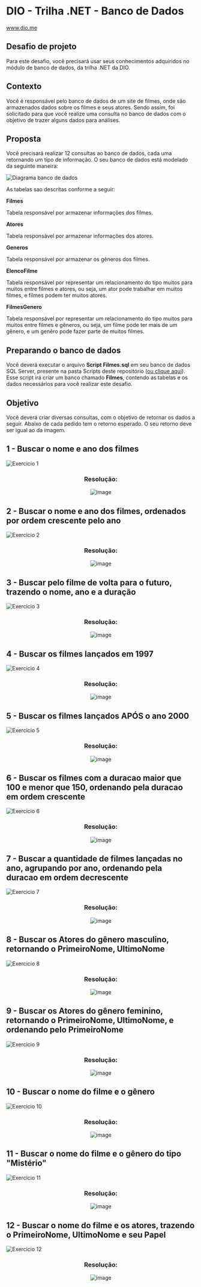 # DIO - Trilha .NET - Banco de Dados
www.dio.me

## Desafio de projeto
Para este desafio, você precisará usar seus conhecimentos adquiridos no módulo de banco de dados, da trilha .NET da DIO.

## Contexto
Você é responsável pelo banco de dados de um site de filmes, onde são armazenados dados sobre os filmes e seus atores. Sendo assim, foi solicitado para que você realize uma consulta no banco de dados com o objetivo de trazer alguns dados para análises.

## Proposta
Você precisará realizar 12 consultas ao banco de dados, cada uma retornando um tipo de informação.
O seu banco de dados está modelado da seguinte maneira:

![Diagrama banco de dados](Imagens/diagrama.png)

As tabelas sao descritas conforme a seguir:

**Filmes**

Tabela responsável por armazenar informações dos filmes.

**Atores**

Tabela responsável por armazenar informações dos atores.

**Generos**

Tabela responsável por armazenar os gêneros dos filmes.

**ElencoFilme**

Tabela responsável por representar um relacionamento do tipo muitos para muitos entre filmes e atores, ou seja, um ator pode trabalhar em muitos filmes, e filmes
podem ter muitos atores.

**FilmesGenero**

Tabela responsável por representar um relacionamento do tipo muitos para muitos entre filmes e gêneros, ou seja, um filme pode ter mais de um gênero, e um genêro pode fazer parte de muitos filmes.

## Preparando o banco de dados
Você deverá executar o arquivo **Script Filmes.sql** em seu banco de dados SQL Server, presente na pasta Scripts deste repositório ([ou clique aqui](Script%20Filmes.sql)). Esse script irá criar um banco chamado **Filmes**, contendo as tabelas e os dados necessários para você realizar este desafio.

## Objetivo
Você deverá criar diversas consultas, com o objetivo de retornar os dados a seguir. Abaixo de cada pedido tem o retorno esperado. O seu retorno deve ser igual ao da imagem.

## 1 - Buscar o nome e ano dos filmes

![Exercicio 1](Imagens/1.png)
<div align = "center">

<h3> Resolução: </h3>

![image](https://user-images.githubusercontent.com/106850969/236585862-8f106169-3c51-49b3-be22-7f68368d801a.png)

</div>

## 2 - Buscar o nome e ano dos filmes, ordenados por ordem crescente pelo ano

![Exercicio 2](Imagens/2.png)

<div align = "center">

<h3> Resolução: </h3>

![image](https://user-images.githubusercontent.com/106850969/236585972-bacbef8f-bae3-4fb0-9b44-8b63d1539799.png)

</div>

## 3 - Buscar pelo filme de volta para o futuro, trazendo o nome, ano e a duração

![Exercicio 3](Imagens/3.png)

<div align = "center">

<h3> Resolução: </h3>

![image](https://user-images.githubusercontent.com/106850969/236586030-e0807690-acc0-4d9e-9535-9d2e150efe69.png)

</div>

## 4 - Buscar os filmes lançados em 1997

![Exercicio 4](Imagens/4.png)

<div align = "center">

<h3> Resolução: </h3>

![image](https://user-images.githubusercontent.com/106850969/236586163-12b08c1b-ac10-44d9-80cc-670bed814ad3.png)

</div>

## 5 - Buscar os filmes lançados APÓS o ano 2000

![Exercicio 5](Imagens/5.png)

<div align = "center">

<h3> Resolução: </h3>

![image](https://user-images.githubusercontent.com/106850969/236586213-b60cfe66-0cb3-4de8-9283-e56fd0aedbd7.png)

</div>

## 6 - Buscar os filmes com a duracao maior que 100 e menor que 150, ordenando pela duracao em ordem crescente

![Exercicio 6](Imagens/6.png)

<div align = "center">

<h3> Resolução: </h3>

![image](https://user-images.githubusercontent.com/106850969/236586255-ff781a89-50c5-49bf-b7bf-5f28d85ff0f6.png)

</div>


## 7 - Buscar a quantidade de filmes lançadas no ano, agrupando por ano, ordenando pela duracao em ordem decrescente

![Exercicio 7](Imagens/7.png)

<div align = "center">

<h3> Resolução: </h3>

![image](https://user-images.githubusercontent.com/106850969/236586691-71363fdf-436d-410a-b6bd-76f39ad1a284.png)

</div>

## 8 - Buscar os Atores do gênero masculino, retornando o PrimeiroNome, UltimoNome

![Exercicio 8](Imagens/8.png)

<div align = "center">

<h3> Resolução: </h3>

![image](https://user-images.githubusercontent.com/106850969/236586731-1b920ca5-0123-4450-85a8-8e43f92c7c06.png)

</div>

## 9 - Buscar os Atores do gênero feminino, retornando o PrimeiroNome, UltimoNome, e ordenando pelo PrimeiroNome

![Exercicio 9](Imagens/9.png)

<div align = "center">

<h3> Resolução: </h3>

![image](https://user-images.githubusercontent.com/106850969/236586773-58d09b3e-a7bb-4eda-a721-7321a3eb1f88.png)

</div>

## 10 - Buscar o nome do filme e o gênero

![Exercicio 10](Imagens/10.png)

<div align = "center">

<h3> Resolução: </h3>

![image](https://user-images.githubusercontent.com/106850969/236586964-668c6a3b-0c7e-4148-a142-69d810360d61.png)

</div>

## 11 - Buscar o nome do filme e o gênero do tipo "Mistério"

![Exercicio 11](Imagens/11.png)

<div align = "center">

<h3> Resolução: </h3>

![image](https://user-images.githubusercontent.com/106850969/236587012-7af376f3-89c9-4b59-ab69-4b33c153b30a.png)

</div>

## 12 - Buscar o nome do filme e os atores, trazendo o PrimeiroNome, UltimoNome e seu Papel

![Exercicio 12](Imagens/12.png)

<div align = "center">

<h3> Resolução: </h3>

![image](https://user-images.githubusercontent.com/106850969/236587049-8935e1fa-5a8a-4255-8a8e-b8123b1ff9b9.png)

</div>
